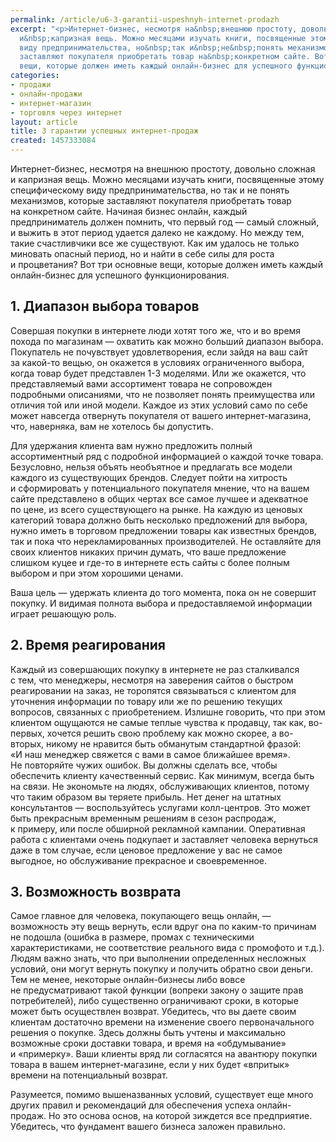 ```yaml
---
permalink: /article/u6-3-garantii-uspeshnyh-internet-prodazh
excerpt: "<p>Интернет-бизнес, несмотря на&nbsp;внешнюю простоту, довольно сложная
  и&nbsp;капризная вещь. Можно месяцами изучать книги, посвященные этому специфическому
  виду предпринимательства, но&nbsp;так и&nbsp;не&nbsp;понять механизмов, которые
  заставляют покупателя приобретать товар на&nbsp;конкретном сайте. Вот три основные
  вещи, которые должен иметь каждый онлайн-бизнес для успешного функционирования.</p>"
categories:
- продажи
- онлайн-продажи
- интернет-магазин
- торговля через интернет
layout: article
title: 3 гарантии успешных интернет-продаж
created: 1457333084
---
```

Интернет-бизнес, несмотря на внешнюю простоту, довольно сложная и капризная вещь. Можно месяцами изучать книги, посвященные этому специфическому виду предпринимательства, но так и не понять механизмов, которые заставляют покупателя приобретать товар на конкретном сайте. Начиная бизнес онлайн, каждый предприниматель должен помнить, что первый год — самый сложный, и выжить в этот период удается далеко не каждому. Но между тем, такие счастливчики все же существуют. Как им удалось не только миновать опасный период, но и найти в себе силы для роста и процветания? Вот три основные вещи, которые должен иметь каждый онлайн-бизнес для успешного функционирования.

## 1. Диапазон выбора товаров ##

Совершая покупки в интернете люди хотят того же, что и во время похода по магазинам — охватить как можно больший диапазон выбора. Покупатель не почувствует удовлетворения, если зайдя на ваш сайт за какой-то вещью, он окажется в условиях ограниченного выбора, когда товар будет представлен 1-3 моделями. Или же окажется, что представляемый вами ассортимент товара не сопровожден подробными описаниями, что не позволяет понять преимущества или отличия той или иной модели. Каждое из этих условий само по себе может навсегда отвернуть покупателя от вашего интернет-магазина, что, наверняка, вам не хотелось бы допустить.

Для удержания клиента вам нужно предложить полный ассортиментный ряд с подробной информацией о каждой точке товара. Безусловно, нельзя объять необъятное и предлагать все модели каждого из существующих брендов. Следует пойти на хитрость и сформировать у потенциального покупателя мнение, что на вашем сайте представлено в общих чертах все самое лучшее и адекватное по цене, из всего существующего на рынке. На каждую из ценовых категорий товара должно быть несколько предложений для выбора, нужно иметь в торговом предложении товары как известных брендов, так и пока что нерекламированных производителей. Не оставляйте для своих клиентов никаких причин думать, что ваше предложение слишком куцее и где-то в интернете есть сайты с более полным выбором и при этом хорошими ценами.

Ваша цель — удержать клиента до того момента, пока он не совершит покупку. И видимая полнота выбора и предоставляемой информации играет решающую роль.

## 2. Время реагирования ##

Каждый из совершающих покупку в интернете не раз сталкивался с тем, что менеджеры, несмотря на заверения сайтов о быстром реагировании на заказ, не торопятся связываться с клиентом для уточнения информации по товару или же по решению текущих вопросов, связанных с приобретением. Излишне говорить, что при этом клиентом ощущаются не самые теплые чувства к продавцу, так как, во-первых, хочется решить свою проблему как можно скорее, а во-вторых, никому не нравится быть обманутым стандартной фразой: «И наш менеджер свяжется с вами в самое ближайшее время». Не повторяйте чужих ошибок. Вы должны сделать все, чтобы обеспечить клиенту качественный сервис. Как минимум, всегда быть на связи. Не экономьте на людях, обслуживающих клиентов, потому что таким образом вы теряете прибыль. Нет денег на штатных консультантов — воспользуйтесь услугами колл-центров. Это может быть прекрасным временным решениям в сезон распродаж, к примеру, или после обширной рекламной кампании. Оперативная работа с клиентами очень подкупает и заставляет человека вернуться даже в том случае, если ценовое предложение у вас не самое выгодное, но обслуживание прекрасное и своевременное.

## 3. Возможность возврата ##

Самое главное для человека, покупающего вещь онлайн, — возможность эту вещь вернуть, если вдруг она по каким-то причинам не подошла (ошибка в размере, промах с техническими характеристиками, не соответствие реального вида с промофото и т.д.). Людям важно знать, что при выполнении определенных несложных условий, они могут вернуть покупку и получить обратно свои деньги. Тем не менее, некоторые онлайн-бизнесы либо вовсе не предусматривают такой функции (вопреки закону о защите прав потребителей), либо существенно ограничивают сроки, в которые может быть осуществлен возврат. Убедитесь, что вы даете своим клиентам достаточно времени на изменение своего первоначального решения о покупке. Здесь должны быть учтены и максимально возможные сроки доставки товара, и время на «обдумывание» и «примерку». Ваши клиенты вряд ли согласятся на авантюру покупки товара в вашем интернет-магазине, если у них будет «впритык» времени на потенциальный возврат.

Разумеется, помимо вышеназванных условий, существует еще много других правил и рекомендаций для обеспечения успеха онлайн-продаж. Но это основа основ, на которой зиждется все предприятие. Убедитесь, что фундамент вашего бизнеса заложен правильно.
